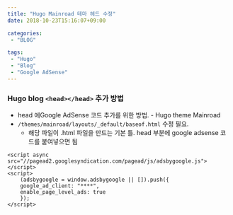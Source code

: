 ```yaml
---
title: "Hugo Mainroad 테마 헤드 수정"
date: 2018-10-23T15:16:07+09:00

categories: 
 - "BLOG"

tags:
 - "Hugo"
 - "Blog"
 - "Google AdSense"
---
```



### Hugo blog `<head></head>` 추가 방법 

* head 에Google AdSense 코드 추가를 위한 방법. - Hugo theme Mainroad
* `/themes/mainroad/layouts/_default/baseof.html` 수정 필요.
	* 해당 파일이 .html  파일을 만드는 기본 틀. head  부분에 google adsense 코드를 붙여넣으면 됨

```
<script async src="//pagead2.googlesyndication.com/pagead/js/adsbygoogle.js"></script>
<script>
	(adsbygoogle = window.adsbygoogle || []).push({
	google_ad_client: "****",
	enable_page_level_ads: true
	});
</script>
```
